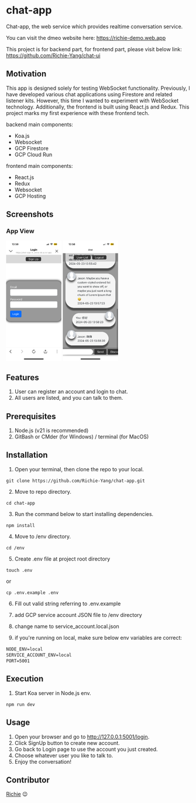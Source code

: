 # chat-app

Chat-app, the web service which provides realtime conversation service.

You can visit the dmeo website here:
https://richie-demo.web.app

This project is for backend part, for frontend part, please visit below link:
https://github.com/Richie-Yang/chat-ui

## Motivation

This app is designed solely for testing WebSocket functionality. Previously, I have developed various chat applications using Firestore and related listener kits. However, this time I wanted to experiment with WebSocket technology. Additionally, the frontend is built using React.js and Redux. This project marks my first experience with these frontend tech.

backend main components:

- Koa.js
- Websocket
- GCP Firestore
- GCP Cloud Run

frontend main components:
- React.js
- Redux
- Websocket
- GCP Hosting

## Screenshots

### App View

<p float="left">
  <img src="/public/images/login_view.jpg" width="30%">
  <img src="/public/images/conversation_view.jpg" width="30%">
</p>

## Features

1. User can register an account and login to chat.
2. All users are listed, and you can talk to them.

## Prerequisites

1. Node.js (v21 is recommended)
2. GitBash or CMder (for Windows) / terminal (for MacOS)

## Installation

1. Open your terminal, then clone the repo to your local.

```
git clone https://github.com/Richie-Yang/chat-app.git
```

2. Move to repo directory.

```
cd chat-app
```

3. Run the command below to start installing dependencies.

```
npm install
```

4. Move to /env directory.

```
cd /env
```

5. Create .env file at project root directory

```
touch .env
```

or

```
cp .env.example .env
```

6. Fill out valid string referring to .env.example

7. add GCP service account JSON file to /env directory

8. change name to service_account.local.json

9. if you're running on local, make sure below env variables are correct:

```
NODE_ENV=local
SERVICE_ACCOUNT_ENV=local
PORT=5001
```

## Execution

1. Start Koa server in Node.js env.

```
npm run dev
```

## Usage

1. Open your browser and go to http://127.0.0.1:5001/login.
2. Click SignUp button to create new account.
3. Go back to Login page to use the account you just created.
4. Choose whatever user you like to talk to.
5. Enjoy the conversation!

## Contributor

[Richie](https://github.com/Richie-Yang) :wink:
